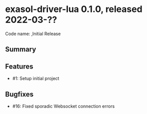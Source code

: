 # exasol-driver-lua 0.1.0, released 2022-03-??

Code name: ‚Initial Release

## Summary

## Features

* #1: Setup initial project

## Bugfixes

* #16: Fixed sporadic Websocket connection errors
